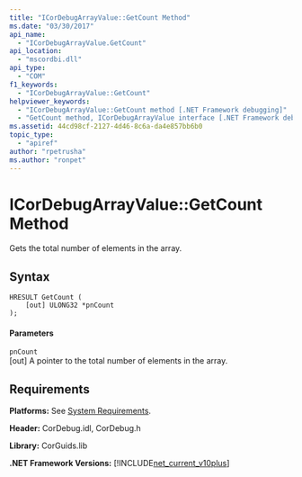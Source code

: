 ```yaml
---
title: "ICorDebugArrayValue::GetCount Method"
ms.date: "03/30/2017"
api_name: 
  - "ICorDebugArrayValue.GetCount"
api_location: 
  - "mscordbi.dll"
api_type: 
  - "COM"
f1_keywords: 
  - "ICorDebugArrayValue::GetCount"
helpviewer_keywords: 
  - "ICorDebugArrayValue::GetCount method [.NET Framework debugging]"
  - "GetCount method, ICorDebugArrayValue interface [.NET Framework debugging]"
ms.assetid: 44cd98cf-2127-4d46-8c6a-da4e857bb6b0
topic_type: 
  - "apiref"
author: "rpetrusha"
ms.author: "ronpet"
---
```

# ICorDebugArrayValue::GetCount Method
Gets the total number of elements in the array.  
  
## Syntax  
  
```  
HRESULT GetCount (  
    [out] ULONG32 *pnCount  
);  
```  
  
#### Parameters  
 `pnCount`  
 [out] A pointer to the total number of elements in the array.  
  
## Requirements  
 **Platforms:** See [System Requirements](../../../../docs/framework/get-started/system-requirements.md).  
  
 **Header:** CorDebug.idl, CorDebug.h  
  
 **Library:** CorGuids.lib  
  
 **.NET Framework Versions:** [!INCLUDE[net_current_v10plus](../../../../includes/net-current-v10plus-md.md)]
